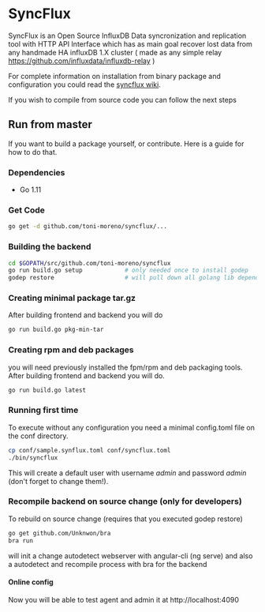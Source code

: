 # SyncFlux 

SyncFlux is an Open Source InfluxDB  Data syncronization and replication tool with HTTP API Interface which has as main goal recover lost data from any  handmade HA influxDB 1.X cluster ( made as any simple relay  https://github.com/influxdata/influxdb-relay )  

For complete information on installation from binary package and configuration you could read the [syncflux wiki](https://github.com/toni-moreno/syncflux/wiki).

If you wish to compile from source code you can follow the next steps

## Run from master
If you want to build a package yourself, or contribute. Here is a guide for how to do that.

### Dependencies

- Go 1.11 

### Get Code

```bash
go get -d github.com/toni-moreno/syncflux/...
```

### Building the backend


```bash
cd $GOPATH/src/github.com/toni-moreno/syncflux
go run build.go setup            # only needed once to install godep
godep restore                    # will pull down all golang lib dependencies in your current GOPATH
```

### Creating minimal package tar.gz

After building frontend and backend you will do

```bash
go run build.go pkg-min-tar
```

### Creating rpm and deb packages

you  will need previously installed the fpm/rpm and deb packaging tools.
After building frontend and backend  you will do.

```bash
go run build.go latest
```

### Running first time
To execute without any configuration you need a minimal config.toml file on the conf directory.

```bash
cp conf/sample.synflux.toml conf/syncflux.toml
./bin/syncflux
```

This will create a default user with username *admin* and password *admin* (don't forget to change them!).

### Recompile backend on source change (only for developers)

To rebuild on source change (requires that you executed godep restore)
```bash
go get github.com/Unknwon/bra
bra run  
```
will init a change autodetect webserver with angular-cli (ng serve) and also a autodetect and recompile process with bra for the backend


#### Online config

Now you will be able to test agent and admin it at  http://localhost:4090 
